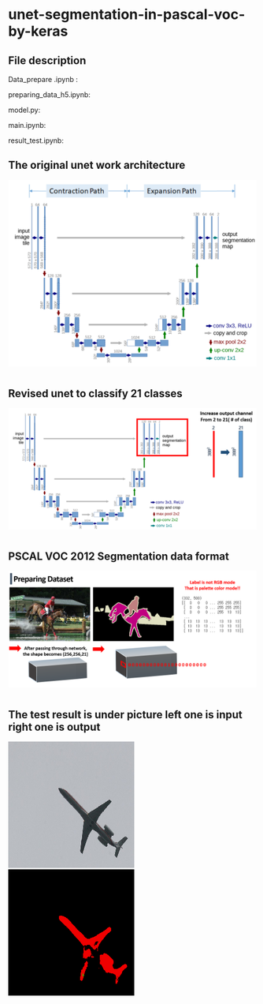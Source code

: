 # unet-segmentation-in-pascal-voc-by-keras

## File description
Data_prepare .ipynb :    


preparing_data_h5.ipynb:   



model.py:   


main.ipynb:  



result_test.ipynb:  





## The original unet work architecture 
![1](./read_md/1.png)
#
#
#

## Revised unet to classify 21 classes
![2](./read_md/2.png)
#
#
#

## PSCAL VOC 2012 Segmentation data format
![3](./read_md/3.png)
#
#
#


## The test result is under picture left one is input right one is output
![4](./read_md/4.png) ![5](./read_md/5.png)
